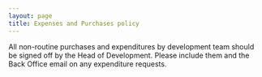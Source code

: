 ```yaml
---
layout: page
title: Expenses and Purchases policy
---
```


All non-routine purchases and expenditures by development team should be signed off by the Head of Development. Please include them and the Back Office email on any expenditure requests.
